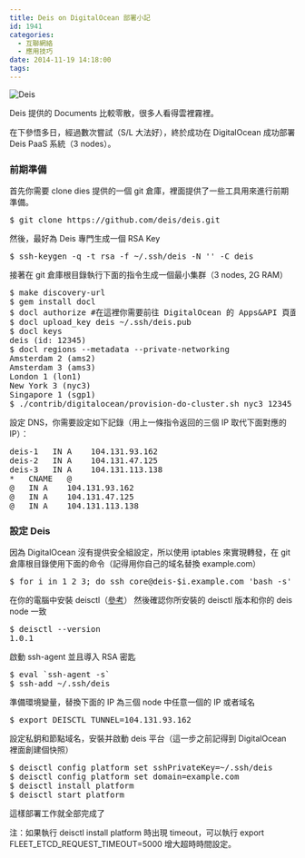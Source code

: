 ```yaml
---
title: Deis on DigitalOcean 部署小記
id: 1941
categories:
  - 互聯網絡
  - 應用技巧
date: 2014-11-19 14:18:00
tags:
---
```


![Deis](/wp-content/uploads/2014/11/menu-logo.png)

Deis 提供的 Documents 比較零散，很多人看得雲裡霧裡。

在下參悟多日，經過數次嘗試（S/L 大法好），終於成功在 DigitalOcean 成功部署 Deis PaaS 系統（3 nodes）。

<!--more-->

### 前期準備

首先你需要 clone dies 提供的一個 git 倉庫，裡面提供了一些工具用來進行前期準備。

<pre class="prettyprint linenums">$ git clone https://github.com/deis/deis.git</pre>

然後，最好為 Deis 專門生成一個 RSA Key

<pre class="prettyprint linenums">$ ssh-keygen -q -t rsa -f ~/.ssh/deis -N '' -C deis</pre>

接著在 git 倉庫根目錄執行下面的指令生成一個最小集群（3 nodes, 2G RAM）

<pre class="prettyprint linenums">$ make discovery-url
$ gem install docl
$ docl authorize #在這裡你需要前往 DigitalOcean 的 Apps&amp;API 頁面獲取一個 Personal Access Tokens
$ docl upload_key deis ~/.ssh/deis.pub
$ docl keys
deis (id: 12345)
$ docl regions --metadata --private-networking
Amsterdam 2 (ams2)
Amsterdam 3 (ams3)
London 1 (lon1)
New York 3 (nyc3)
Singapore 1 (sgp1)
$ ./contrib/digitalocean/provision-do-cluster.sh nyc3 12345 2GB
</pre>

設定 DNS，你需要設定如下記錄（用上一條指令返回的三個 IP 取代下面對應的 IP）：

<pre class="prettyprint linenums">deis-1   IN A    104.131.93.162
deis-2   IN A    104.131.47.125
deis-3   IN A    104.131.113.138
*   CNAME   @
@   IN A    104.131.93.162
@   IN A    104.131.47.125
@   IN A    104.131.113.138
</pre>

### 設定 Deis

因為 DigitalOcean 沒有提供安全組設定，所以使用 iptables 來實現轉發，在 git 倉庫根目錄使用下面的命令（記得用你自己的域名替換 example.com）

<pre class="prettyprint linenums">$ for i in 1 2 3; do ssh core@deis-$i.example.com 'bash -s' &lt; contrib/util/custom-firewall.sh; done</pre>

在你的電腦中安裝 deisctl（[參考](http://docs.deis.io/en/latest/installing_deis/install-deisctl/#install-deisctl)）
然後確認你所安裝的 deisctl 版本和你的 deis node 一致

<pre class="prettyprint linenums">$ deisctl --version
1.0.1
</pre>

啟動 ssh-agent 並且導入 RSA 密匙

<pre class="prettyprint linenums">$ eval `ssh-agent -s`
$ ssh-add ~/.ssh/deis
</pre>

準備環境變量，替換下面的 IP 為三個 node 中任意一個的 IP 或者域名

<pre class="prettyprint linenums">$ export DEISCTL_TUNNEL=104.131.93.162</pre>

設定私鈅和節點域名，安裝并啟動 deis 平台（這一步之前記得到 DigitalOcean 裡面創建個快照）

<pre class="prettyprint linenums">$ deisctl config platform set sshPrivateKey=~/.ssh/deis
$ deisctl config platform set domain=example.com
$ deisctl install platform
$ deisctl start platform
</pre>

這樣部署工作就全部完成了

注：如果執行 deisctl install platform 時出現 timeout，可以執行 export FLEET_ETCD_REQUEST_TIMEOUT=5000 增大超時時間設定。